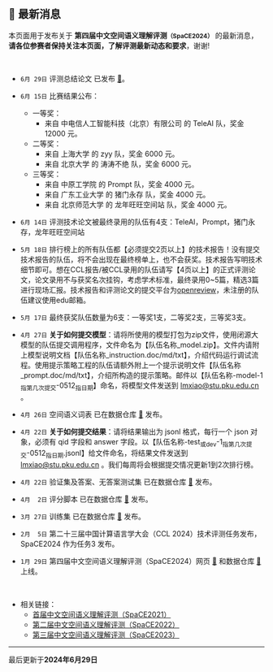 
<br/>

## 📮 最新消息

<p class="text-center">本页面用于发布关于 <strong>第四届中文空间语义理解评测<small>（SpaCE2024）</small></strong> 的最新消息，<br/><span style="color:var(--notice-red)"><strong>请各位参赛者保持关注本页面，了解评测最新动态和要求</strong></span>，谢谢!</p>

<br/>

- `6月 29日` 评测总结论文 已发布 <a href="https://github.com/2030NLP/SpaCE2024/tree/main/docs/Overview of SpaCE2024.pdf" target="_blank">🔗</a>。

- `6月 15日` 比赛结果公布：
  - 一等奖：
    - 来自 中电信人工智能科技（北京）有限公司 的 TeleAI 队，奖金 12000 元。
  - 二等奖：
    - 来自 上海大学 的 zyy 队，奖金 6000 元。
    - 来自 北京大学 的 涛涛不绝 队，奖金 6000 元。
  - 三等奖：
    - 来自 中原工学院 的 Prompt 队，奖金 4000 元。
    - 来自 广东工业大学 的 猪门永存 队，奖金 4000 元。
    - 来自 北京师范大学 的 龙年旺旺空间站 队，奖金 4000 元。

- `6月 14日` 评测技术论文被最终录用的队伍有4支：TeleAI，Prompt，猪门永存，龙年旺旺空间站

- `5月 18日` 排行榜上的所有队伍都【必须提交2页以上】的技术报告！没有提交技术报告的队伍，将不会出现在最终榜单上，也不会获奖。技术报告写明技术细节即可。想在CCL报告/被CCL录用的队伍请写【4页以上】的正式评测论文，论文录用不与获奖名次挂钩，考虑学术标准，最终录用0~5篇，精选3篇进行现场汇报。技术报告和评测论文的提交平台为<a href="https://openreview.net/" target="_blank">openreview</a>，未注册的队伍建议使用edu邮箱。

- `5月 17日` 最终获奖队伍数量为6支：一等奖1支，二等奖2支，三等奖3支。

- `4月 27日` **关于如何提交模型**：请将所使用的模型打包为zip文件，使用闭源大模型的队伍提交调用程序，文件命名为【队伍名称_model.zip】。文件内请附上模型说明文档【队伍名称_instruction.doc/md/txt】，介绍代码运行调试流程。使用提示策略工程的队伍请额外附上一个提示说明文件【队伍名称_prompt.doc/md/txt】，介绍所构造的提示策略。邮件以【<span style="color:var(--notice-red)">队伍名称-model-1<sub>指第几次提交</sub>-0512<sub>指日期</sub></span>】命名，将模型文件发送到 lmxiao@stu.pku.edu.cn 。

- `4月 26日` 空间语义词表 已在数据仓库 <a href="https://github.com/2030NLP/SpaCE2024/tree/main/data" target="_blank">🔗</a> 发布。

- `4月 22日` **关于如何提交结果**：请将结果输出为 jsonl 格式，每行一个 json 对象，必须有 qid 字段和 answer 字段。以【<span style="color:var(--notice-red)">队伍名称-test<sub>或dev</sub>-1<sub>指第几次提交</sub>-0512<sub>指日期</sub>.jsonl</span>】给文件命名，将结果文件发送到 lmxiao@stu.pku.edu.cn 。我们每周将会根据提交情况更新1到2次排行榜。

- `4月 22日` 验证集及答案、无答案测试集 已在数据仓库 <a href="https://github.com/2030NLP/SpaCE2024/tree/main/data" target="_blank">🔗</a> 发布。

- `4月  2日` 评分脚本 已在数据仓库 <a href="https://github.com/2030NLP/SpaCE2024/tree/main/eval" target="_blank">🔗</a> 发布。

- `3月 27日` 训练集 已在数据仓库 <a href="https://github.com/2030NLP/SpaCE2024/tree/main/data" target="_blank">🔗</a> 发布。

- `2月  5日` 第二十三届中国计算语言学大会（CCL 2024）技术评测任务发布，SpaCE2024 作为任务3 发布。

- `1月 29日` 第四届中文空间语义理解评测（SpaCE2024）网页 <a href="https://2030nlp.github.io/SpaCE2024" target="_blank">🔗</a> 和数据仓库 <a href="https://github.com/2030NLP/SpaCE2024" target="_blank">🔗</a> 上线。

<br/>

- 相关链接：
  - <a href="http://ccl.pku.edu.cn:8084/SpaCE2021/" target="_blank">首届中文空间语义理解评测（SpaCE2021）</a >
  - <a href="https://2030nlp.github.io/SpaCE2022/" target="_blank">第二届中文空间语义理解评测（SpaCE2022）</a >
  - <a href="https://2030nlp.github.io/SpaCE2023/" target="_blank">第三届中文空间语义理解评测（SpaCE2023）</a >
    <!-- - [基于前提的跨模态推理评测 PMR 2022](https://2030nlp.github.io/PMR/evaluation.html) -->
    <!-- - [第二届中文抽象语义表示解析评测 CAMRP 2022](https://github.com/GoThereGit/Chinese-AMR) -->
    <!-- - [中文语法纠错评测 CLTC 2022](https://github.com/blcuicall/CCL2022-CGEC) -->

<hr/>
<p class="text-center">最后更新于<strong>2024年6月29日</strong></p>

